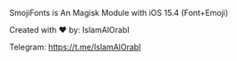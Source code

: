 SmojiFonts is An Magisk Module with iOS 15.4 (Font+Emoji)

Created with ❤️ by: IslamAlOrabI

Telegram: https://t.me/IslamAlOrabI
